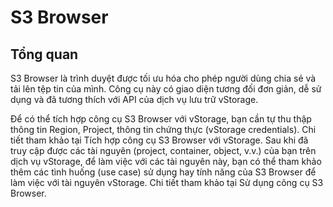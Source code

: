 # S3 Browser

## Tổng quan <a href="#s3browser-tongquan" id="s3browser-tongquan"></a>

S3 Browser là trình duyệt được tối ưu hóa cho phép người dùng chia sẻ và tải lên tệp tin của mình. Công cụ này có giao diện tương đối đơn giản, dễ sử dụng và đã tương thích với API của dịch vụ lưu trữ vStorage.&#x20;

Để có thể tích hợp công cụ S3 Browser với vStorage, bạn cần tự thu thập thông tin Region, Project, thông tin chứng thực (vStorage credentials). Chi tiết tham khảo tại Tích hợp công cụ S3 Browser với vStorage. Sau khi đã truy cập được các tài nguyên (project, container, object, v.v.) của bạn trên dịch vụ vStorage, để làm việc với các tài nguyên này, bạn có thể tham khảo thêm các tình huống (use case) sử dụng hay tính năng của S3 Browser để làm việc với tài nguyên vStorage. Chi tiết tham khảo tại Sử dụng công cụ S3 Browser.
